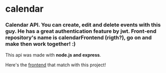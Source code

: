 # calendar
<h3><strong>Calendar API</strong>. You can create, edit and delete events with this guy. He has a great authentication feature by jwt. Front-end repository's name is calendarFrontend (rigth?), go on and make then work together! :) </h3>

<p>This api was made with <strong>node.js and express</strong>.</p>


<p>Here's the <a href="https://github.com/rpjansma/calendarFrontend">frontend</a> that match with this project!</p>
